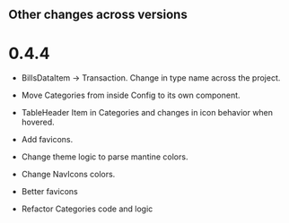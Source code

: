 ## Other changes across versions

# 0.4.4

- BillsDataItem -> Transaction. Change in type name across the project.
- Move Categories from inside Config to its own component.
- TableHeader Item in Categories and changes in icon behavior when hovered.

- Add favicons.
- Change theme logic to parse mantine colors.
- Change NavIcons colors.

- Better favicons
- Refactor Categories code and logic
